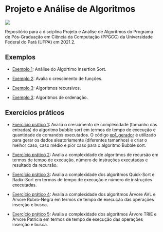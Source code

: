 # Projeto e Análise de Algoritmos
[<img src="https://img.shields.io/badge/author-rlrocha-orange?style=flat-square"/>](https://github.com/rlrocha)

Repositório para a disciplina Projeto e Análise de Algoritmos do Programa de Pós-Graduação em Ciência da Computação (PPGCC) da Universidade Federal do Pará (UFPA) em 2021.2.

## Exemplos

- [Exemplo 1](exemplo1.ipynb): Análise do Algortimo Insertion Sort.

- [Exemplo 2](exemplo2.ipynb): Avalia o crescimento de funções.

- [Exemplo 3](exemplo3.ipynb): Algoritmos recursivos.

- [Exemplo 3](exemplo4.ipynb): Algoritmos de ordenação.

## Exercícios práticos

- [Exercício prático 1](ep1.ipynb): Avalia o crescimento de complexidade (tamanho das entradas) do algoritmo bubble sort em termos de tempo de execução e quantidade de comandos executados. O código [ep1_gerador](ep1_gerador.ipynb) é utilizado para gerar os dados aleatoriamente (diferentes tamanhos) e criar o melhor caso, caso médio e pior caso para o algoritmo Bubble sort.

<!-- <img src="https://upload.wikimedia.org/wikipedia/commons/0/06/Bubble-sort.gif" width="200"/> -->

- [Exercício prático 2](ep2.ipynb): Avalia a complexidade de algoritmos de recursão em termos de tempo de execução, número de instruções executadas e resultado da recursão.

- [Exercício prático 3](ep3.ipynb): Avalia a complexidade dos algoritmos Quick-Sort e Radix-Sort em termos de tempo de execução e número de instruções executadas.

- [Exercício prático 4](ep4.ipynb): Avalia a complexidade dos algoritmos Árvore AVL e Árvore Rubro-Negra em termos de tempo de execução das operações inserção e busca.

- [Exercício prático 5](ep5.ipynb): Avalia a complexidade dos algoritmos Árvore TRIE e Árvore Patricia em termos de tempo de execução das operações inserção e busca.